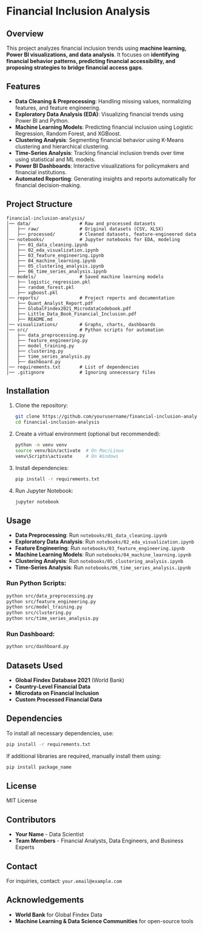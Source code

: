 # Financial Inclusion Analysis

## Overview
This project analyzes financial inclusion trends using **machine learning, Power BI visualizations, and data analysis**. It focuses on **identifying financial behavior patterns, predicting financial accessibility, and proposing strategies to bridge financial access gaps**.

## Features
- **Data Cleaning & Preprocessing**: Handling missing values, normalizing features, and feature engineering.
- **Exploratory Data Analysis (EDA)**: Visualizing financial trends using Power BI and Python.
- **Machine Learning Models**: Predicting financial inclusion using Logistic Regression, Random Forest, and XGBoost.
- **Clustering Analysis**: Segmenting financial behavior using K-Means clustering and hierarchical clustering.
- **Time-Series Analysis**: Tracking financial inclusion trends over time using statistical and ML models.
- **Power BI Dashboards**: Interactive visualizations for policymakers and financial institutions.
- **Automated Reporting**: Generating insights and reports automatically for financial decision-making.

## Project Structure
```
financial-inclusion-analysis/
│── data/                  # Raw and processed datasets
│   ├── raw/               # Original datasets (CSV, XLSX)
│   ├── processed/         # Cleaned datasets, feature-engineered data
│── notebooks/             # Jupyter notebooks for EDA, modeling
│   ├── 01_data_cleaning.ipynb
│   ├── 02_eda_visualization.ipynb
│   ├── 03_feature_engineering.ipynb
│   ├── 04_machine_learning.ipynb
│   ├── 05_clustering_analysis.ipynb
│   ├── 06_time_series_analysis.ipynb
│── models/                # Saved machine learning models
│   ├── logistic_regression.pkl
│   ├── random_forest.pkl
│   ├── xgboost.pkl
│── reports/               # Project reports and documentation
│   ├── Quant_Analyst_Report.pdf
│   ├── GlobalFindex2021_MicrodataCodebook.pdf
│   ├── Little_Data_Book_Financial_Inclusion.pdf
│   ├── README.md
│── visualizations/        # Graphs, charts, dashboards
│── src/                   # Python scripts for automation
│   ├── data_preprocessing.py
│   ├── feature_engineering.py
│   ├── model_training.py
│   ├── clustering.py
│   ├── time_series_analysis.py
│   ├── dashboard.py
│── requirements.txt       # List of dependencies
│── .gitignore             # Ignoring unnecessary files
```

## Installation
1. Clone the repository:
   ```bash
   git clone https://github.com/yourusername/financial-inclusion-analysis.git
   cd financial-inclusion-analysis
   ```
2. Create a virtual environment (optional but recommended):
   ```bash
   python -m venv venv
   source venv/bin/activate  # On Mac/Linux
   venv\Scripts\activate     # On Windows
   ```
3. Install dependencies:
   ```bash
   pip install -r requirements.txt
   ```
4. Run Jupyter Notebook:
   ```bash
   jupyter notebook
   ```

## Usage
- **Data Preprocessing**: Run `notebooks/01_data_cleaning.ipynb`
- **Exploratory Data Analysis**: Run `notebooks/02_eda_visualization.ipynb`
- **Feature Engineering**: Run `notebooks/03_feature_engineering.ipynb`
- **Machine Learning Models**: Run `notebooks/04_machine_learning.ipynb`
- **Clustering Analysis**: Run `notebooks/05_clustering_analysis.ipynb`
- **Time-Series Analysis**: Run `notebooks/06_time_series_analysis.ipynb`

### Run Python Scripts:
```bash
python src/data_preprocessing.py
python src/feature_engineering.py
python src/model_training.py
python src/clustering.py
python src/time_series_analysis.py
```

### Run Dashboard:
```bash
python src/dashboard.py
```

## Datasets Used
- **Global Findex Database 2021** (World Bank)
- **Country-Level Financial Data**
- **Microdata on Financial Inclusion**
- **Custom Processed Financial Data**

## Dependencies
To install all necessary dependencies, use:
```bash
pip install -r requirements.txt
```
If additional libraries are required, manually install them using:
```bash
pip install package_name
```

## License
MIT License

## Contributors
- **Your Name** - Data Scientist
- **Team Members** - Financial Analysts, Data Engineers, and Business Experts

## Contact
For inquiries, contact: `your.email@example.com`

## Acknowledgements
- **World Bank** for Global Findex Data
- **Machine Learning & Data Science Communities** for open-source tools

